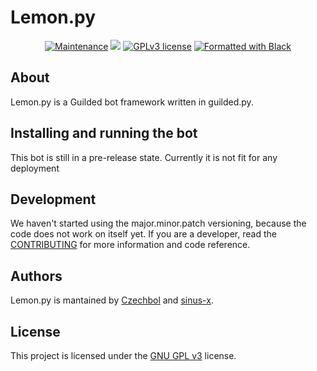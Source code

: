 # Lemon.py

<p align="center">
  <a href="https://github.com/Lemon-py/Lemon.py/graphs/commit-activity"><img src="https://img.shields.io/github/last-commit/Lemon-py/Lemon.py?style=for-the-badge" alt="Maintenance" /></a>
  <a href="https://github.com/Lemon-py/lemon.py/actions"><img src="https://img.shields.io/github/workflow/status/Lemon-py/lemon.py/Build?style=for-the-badge" /></a>
  <a href="https://github.com/Lemon-py/Lemon.py/blob/master/LICENSE"><img src="https://img.shields.io/badge/License-GPLv3-brightgreen?style=for-the-badge" alt="GPLv3 license" /></a>
  <a href="https://github.com/psf/black"><img src="https://img.shields.io/badge/code%20style-black-000000.svg?style=for-the-badge" alt="Formatted with Black" /></a>
</p>

## About

Lemon.py is a Guilded bot framework written in guilded.py.

## Installing and running the bot

This bot is still in a pre-release state. Currently it is not fit for any deployment

## Development

We haven't started using the major.minor.patch versioning, because the code does not work on itself yet. If you are a developer, read the [CONTRIBUTING](CONTRIBUTING.md) for more information and code reference.

## Authors

Lemon.py is mantained by [Czechbol](https://github.com/Czechbol) and
[sinus-x](https://github.com/sinus-x).

## License

This project is licensed under the [GNU GPL v3](LICENSE) license.
